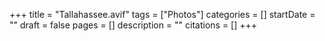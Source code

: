 +++
title = "Tallahassee.avif"
tags = ["Photos"]
categories = []
startDate = ""
draft = false
pages = []
description = ""
citations = []
+++
